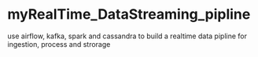 # myRealTime_DataStreaming_pipline
use airflow, kafka, spark and cassandra to build a realtime data pipline for ingestion, process and strorage
